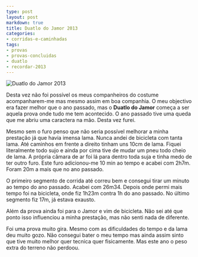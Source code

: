 ```yaml
---
type: post
layout: post
markdown: true
title: Duatlo do Jamor 2013
categories:
- corridas-e-caminhadas
tags:
- provas
- provas-concluidas
- duatlo
- recordar-2013
---
```


![Duatlo do Jamor 2013](https://lh4.googleusercontent.com/-BVKDYnVRjyQ/UQWZHLbSs4I/AAAAAAAAb1M/8XVAj-cepEo/s640/428373_474342272627554_20094231_n.jpg)

Desta vez não foi possível os meus companheiros do costume acompanharem-me mas mesmo assim
em boa companhia. O meu objectivo era fazer melhor que o ano passado, mas o **Duatlo do Jamor**
começa a ser aquela prova onde tudo me tem acontecido. O ano passado tive uma queda que me
abriu uma caractera na mão. Desta vez furei.

Mesmo sem o furo penso que não seria possível melhorar a minha prestação já que havia imensa
lama. Nunca andei de bicicleta com tanta lama. Até caminhos em frente a direito tinham
uns 10cm de lama. Fiquei literalmente todo sujo e ainda por cima tive de mudar um pneu
todo cheio de lama. A própria câmara de ar foi lá para dentro toda suja e tinha medo
de ter outro furo. Este furo adicionou-me 10 min ao tempo e acabei com 2h7m. Foram
20m a mais que no ano passado.

O primeiro segmento de corrida até correu bem e consegui tirar um minuto ao tempo
do ano passado. Acabei com 26m34. Depois onde permi mais tempo foi na bicicleta,
onde fiz 1h23m contra 1h do ano passado. No último segmento fiz 17m, já estava
exausto.

Além da prova ainda foi para o Jamor e vim de bicicleta. Não sei até que ponto
isso influenciou a minha prestação, mas não senti nada de diferente.

Foi uma prova muito gira. Mesmo com as dificuldades do tempo e da lama deu 
muito gozo. Não consegui bater o meu tempo mas ainda assim sinto que tive muito melhor
quer tecnica quer fisicamente. Mas este ano o peso extra do terreno não
perdoou.
